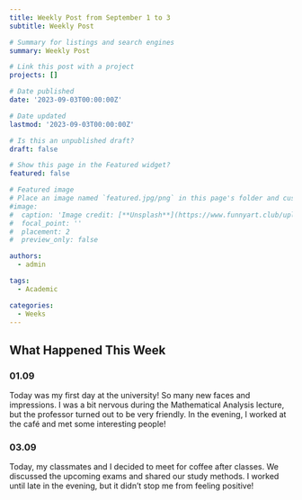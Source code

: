 ```yaml
---
title: Weekly Post from September 1 to 3
subtitle: Weekly Post

# Summary for listings and search engines
summary: Weekly Post

# Link this post with a project
projects: []

# Date published
date: '2023-09-03T00:00:00Z'

# Date updated
lastmod: '2023-09-03T00:00:00Z'

# Is this an unpublished draft?
draft: false

# Show this page in the Featured widget?
featured: false

# Featured image
# Place an image named `featured.jpg/png` in this page's folder and customize its options here.
#image:
#  caption: 'Image credit: [**Unsplash**](https://www.funnyart.club/uploads/posts/2022-10/1666335577_34-www-funnyart-club-p-kartinki-ucheba-obrazovanie-krasivo-35.jpg)'
#  focal_point: ''
#  placement: 2
#  preview_only: false

authors:
  - admin

tags:
  - Academic

categories:
  - Weeks
---
```


## What Happened This Week

### 01.09

Today was my first day at the university! So many new faces and impressions. I was a bit nervous during the Mathematical Analysis lecture, but the professor turned out to be very friendly. In the evening, I worked at the café and met some interesting people!

### 03.09

Today, my classmates and I decided to meet for coffee after classes. We discussed the upcoming exams and shared our study methods. I worked until late in the evening, but it didn’t stop me from feeling positive!

